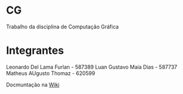 # CG
Trabalho da disciplina de Computação Gráfica
# Integrantes
Leonardo Del Lama Furlan - 587389
Luan Gustavo Maia Dias   - 587737
Matheus AUgusto Thomaz   - 620599

Docmuntação na [Wiki](https://github.com/MatheusAThomaz/CG/wiki)
